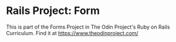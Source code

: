# Rails Project: Form

This is part of the Forms Project in The Odin Project's Ruby on Rails Curriculum. Find it at https://www.theodinproject.com/
